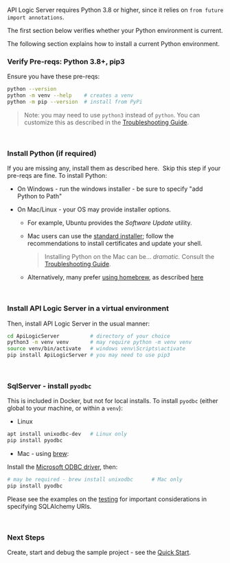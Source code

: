 API Logic Server requires Python 3.8 or higher, since it relies on `from future import annotations`.

The first section below verifies whether your Python environment is current.  

The following section explains how to install a current Python environment.

### Verify Pre-reqs: Python 3.8+, pip3

Ensure you have these pre-reqs:

```bash
python --version
python -m venv --help    # creates a venv
python -m pip --version  # install from PyPi
```

  > Note: you may need to use `python3` instead of `python`.  You can customize this as described in the [Troubleshooting Guide](https://github.com/valhuber/ApiLogicServer/wiki/Troubleshooting#python-issues).

&nbsp;

### Install Python (if required)

If you are missing any, install them as described here.  Skip this step if your pre-reqs are fine.  To install Python:

* On Windows - run the windows installer - be sure to specify "add Python to Path"

* On Mac/Linux - your OS may provide installer options.
  
  * For example, Ubuntu provides the *Software Update* utility.  

  * Mac users can use the [standard installer](https://www.python.org/downloads/); follow the recommendations to install certificates and update your shell.

    > Installing Python on the Mac can be... _dramatic._  Consult the [Troubleshooting Guide](https://github.com/valhuber/ApiLogicServer/wiki/Troubleshooting#python-issues).

  * Alternatively, many prefer [using homebrew](https://brew.sh/), as described [here](https://opensource.com/article/19/5/python-3-default-mac#what-to-do)

&nbsp;

### Install API Logic Server in a virtual environment

Then, install API Logic Server in the usual manner:

```bash
cd ApiLogicServer          # directory of your choice
python3 -m venv venv       # may require python -m venv venv
source venv/bin/activate   # windows venv\Scripts\activate
pip install ApiLogicServer # you may need to use pip3
```

&nbsp;

### SqlServer - install `pyodbc`

This is included in Docker, but not for local installs.  To install `pyodbc` (either global to your machine, or within a `venv`):

* Linux

```bash
apt install unixodbc-dev   # Linux only
pip install pyodbc
```

* Mac - using [brew](https://brew.sh/):

Install the [Microsoft ODBC driver](https://docs.microsoft.com/en-us/sql/connect/odbc/linux-mac/install-microsoft-odbc-driver-sql-server-macos?view=sql-server-ver16), then:

```bash
# may be required - brew install unixodbc      # Mac only
pip install pyodbc
```

Please see the examples on the [testing](https://github.com/valhuber/ApiLogicServer/wiki/Testing#northwind---sqlserver--docker) for important considerations in specifying SQLAlchemy URIs.

&nbsp;

### Next Steps

Create, start and debug the sample project - see the [Quick Start](#Quick-Start).

&nbsp;